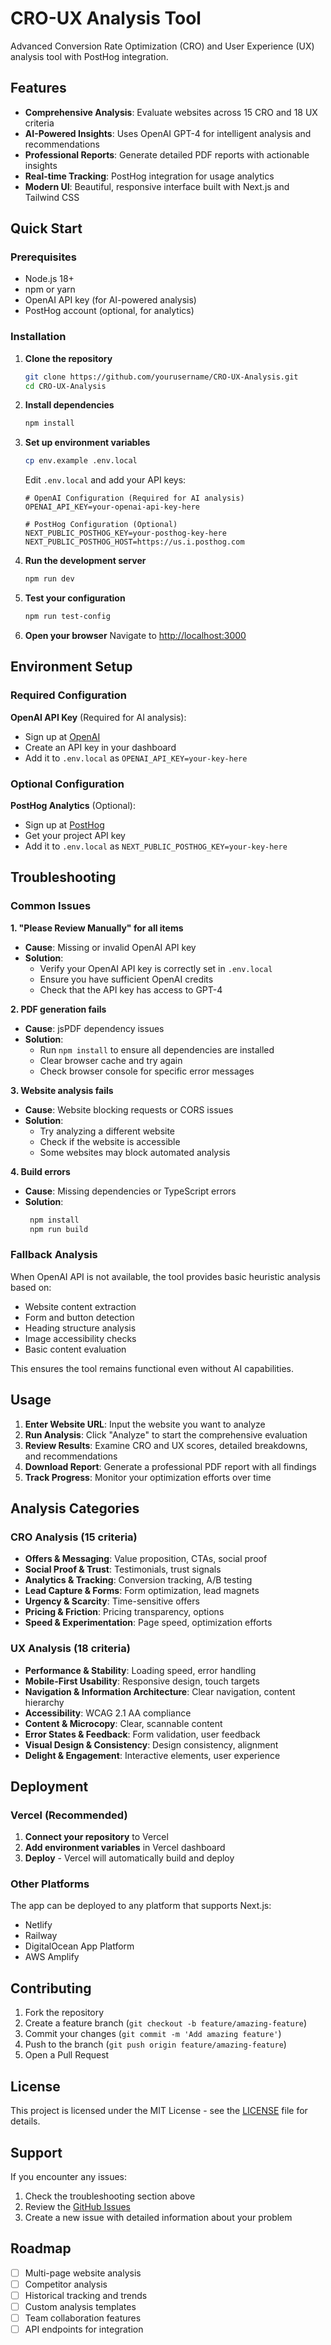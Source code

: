 # CRO-UX Analysis Tool

Advanced Conversion Rate Optimization (CRO) and User Experience (UX) analysis tool with PostHog integration.

## Features

- **Comprehensive Analysis**: Evaluate websites across 15 CRO and 18 UX criteria
- **AI-Powered Insights**: Uses OpenAI GPT-4 for intelligent analysis and recommendations
- **Professional Reports**: Generate detailed PDF reports with actionable insights
- **Real-time Tracking**: PostHog integration for usage analytics
- **Modern UI**: Beautiful, responsive interface built with Next.js and Tailwind CSS

## Quick Start

### Prerequisites

- Node.js 18+ 
- npm or yarn
- OpenAI API key (for AI-powered analysis)
- PostHog account (optional, for analytics)

### Installation

1. **Clone the repository**
   ```bash
   git clone https://github.com/yourusername/CRO-UX-Analysis.git
   cd CRO-UX-Analysis
   ```

2. **Install dependencies**
   ```bash
   npm install
   ```

3. **Set up environment variables**
   ```bash
   cp env.example .env.local
   ```
   
   Edit `.env.local` and add your API keys:
   ```env
   # OpenAI Configuration (Required for AI analysis)
   OPENAI_API_KEY=your-openai-api-key-here
   
   # PostHog Configuration (Optional)
   NEXT_PUBLIC_POSTHOG_KEY=your-posthog-key-here
   NEXT_PUBLIC_POSTHOG_HOST=https://us.i.posthog.com
   ```

4. **Run the development server**
   ```bash
   npm run dev
   ```

5. **Test your configuration**
   ```bash
   npm run test-config
   ```

6. **Open your browser**
   Navigate to [http://localhost:3000](http://localhost:3000)

## Environment Setup

### Required Configuration

**OpenAI API Key** (Required for AI analysis):
- Sign up at [OpenAI](https://platform.openai.com/)
- Create an API key in your dashboard
- Add it to `.env.local` as `OPENAI_API_KEY=your-key-here`

### Optional Configuration

**PostHog Analytics** (Optional):
- Sign up at [PostHog](https://posthog.com/)
- Get your project API key
- Add it to `.env.local` as `NEXT_PUBLIC_POSTHOG_KEY=your-key-here`

## Troubleshooting

### Common Issues

**1. "Please Review Manually" for all items**
- **Cause**: Missing or invalid OpenAI API key
- **Solution**: 
  - Verify your OpenAI API key is correctly set in `.env.local`
  - Ensure you have sufficient OpenAI credits
  - Check that the API key has access to GPT-4

**2. PDF generation fails**
- **Cause**: jsPDF dependency issues
- **Solution**:
  - Run `npm install` to ensure all dependencies are installed
  - Clear browser cache and try again
  - Check browser console for specific error messages

**3. Website analysis fails**
- **Cause**: Website blocking requests or CORS issues
- **Solution**:
  - Try analyzing a different website
  - Check if the website is accessible
  - Some websites may block automated analysis

**4. Build errors**
- **Cause**: Missing dependencies or TypeScript errors
- **Solution**:
  ```bash
   npm install
   npm run build
   ```

### Fallback Analysis

When OpenAI API is not available, the tool provides basic heuristic analysis based on:
- Website content extraction
- Form and button detection
- Heading structure analysis
- Image accessibility checks
- Basic content evaluation

This ensures the tool remains functional even without AI capabilities.

## Usage

1. **Enter Website URL**: Input the website you want to analyze
2. **Run Analysis**: Click "Analyze" to start the comprehensive evaluation
3. **Review Results**: Examine CRO and UX scores, detailed breakdowns, and recommendations
4. **Download Report**: Generate a professional PDF report with all findings
5. **Track Progress**: Monitor your optimization efforts over time

## Analysis Categories

### CRO Analysis (15 criteria)
- **Offers & Messaging**: Value proposition, CTAs, social proof
- **Social Proof & Trust**: Testimonials, trust signals
- **Analytics & Tracking**: Conversion tracking, A/B testing
- **Lead Capture & Forms**: Form optimization, lead magnets
- **Urgency & Scarcity**: Time-sensitive offers
- **Pricing & Friction**: Pricing transparency, options
- **Speed & Experimentation**: Page speed, optimization efforts

### UX Analysis (18 criteria)
- **Performance & Stability**: Loading speed, error handling
- **Mobile-First Usability**: Responsive design, touch targets
- **Navigation & Information Architecture**: Clear navigation, content hierarchy
- **Accessibility**: WCAG 2.1 AA compliance
- **Content & Microcopy**: Clear, scannable content
- **Error States & Feedback**: Form validation, user feedback
- **Visual Design & Consistency**: Design consistency, alignment
- **Delight & Engagement**: Interactive elements, user experience

## Deployment

### Vercel (Recommended)

1. **Connect your repository** to Vercel
2. **Add environment variables** in Vercel dashboard
3. **Deploy** - Vercel will automatically build and deploy

### Other Platforms

The app can be deployed to any platform that supports Next.js:
- Netlify
- Railway
- DigitalOcean App Platform
- AWS Amplify

## Contributing

1. Fork the repository
2. Create a feature branch (`git checkout -b feature/amazing-feature`)
3. Commit your changes (`git commit -m 'Add amazing feature'`)
4. Push to the branch (`git push origin feature/amazing-feature`)
5. Open a Pull Request

## License

This project is licensed under the MIT License - see the [LICENSE](LICENSE) file for details.

## Support

If you encounter any issues:
1. Check the troubleshooting section above
2. Review the [GitHub Issues](https://github.com/yourusername/CRO-UX-Analysis/issues)
3. Create a new issue with detailed information about your problem

## Roadmap

- [ ] Multi-page website analysis
- [ ] Competitor analysis
- [ ] Historical tracking and trends
- [ ] Custom analysis templates
- [ ] Team collaboration features
- [ ] API endpoints for integration
